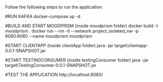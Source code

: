 Follow the following steps to run the application:

#RUN KAFKA
docker-compose up -d

#BUILD AND START MOODPRISM (inside moodprism folder)
docker build -t moodprism .
docker run --rm -it --network project_isolated_nw -p 8080:8080 --name moodprism moodprism

#START CLIENTAPP (inside clientApp folder)
java -jar target\clientapp-0.0.1-SNAPSHOT.jar

#START TESTINGCONSUMER (inside testingConsumer folder)
java -jar target\TestingConsumer-0.0.1-SNAPSHOT.jar

#TEST THE APPLICATION
http://localhost:8080/